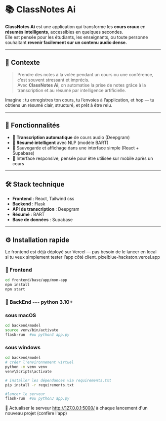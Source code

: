 # 📚 ClassNotes Ai

**ClassNotes Ai** est une application qui transforme les **cours oraux** en **résumés intelligents**, accessibles en quelques secondes.  
Elle est pensée pour les étudiants, les enseignants, ou toute personne souhaitant **revenir facilement sur un contenu audio dense.**

---

## 🧠 Contexte

> Prendre des notes à la volée pendant un cours ou une conférence, c’est souvent stressant et imprécis.  
> Avec **ClassNotes Ai**, on automatise la prise de notes grâce à la transcription et au résumé par intelligence artificielle.

Imagine : tu enregistres ton cours, tu l’envoies à l’application, et hop — tu obtiens un résumé clair, structuré, et prêt à être relu.

---

## 🚀 Fonctionnalités

- 🎤 **Transcription automatique** de cours audio (Deepgram)
- 📝 **Résumé intelligent** avec NLP (modèle BART)
- 💾 Sauvegarde et affichage dans une interface simple (React + Supabase)
- 📱 Interface responsive, pensée pour être utilisée sur mobile après un cours

---

## 🛠️ Stack technique

- **Frontend** : React, Tailwind css
- **Backend** : Flask
- **API de transcription** : Deepgram
- **Résumé** : BART
- **Base de données** : Supabase

---

## ⚙️ Installation rapide

Le frontend est déjà déployé sur Vercel — pas besoin de le lancer en local si tu veux simplement tester l’app côté client.
pixelblue-hackaton.vercel.app

### 🔹 Frontend

```bash
cd frontend/base/app/mon-app
npm install
npm start
```

### 🔹 BackEnd --- python 3.10+


### sous macOS

```bash
cd backend/model
source venv/bin/activate
flask-run  #ou python3 app.py

```


### sous windows
```bash
cd backend/model
# créer l'environnement virtuel
python -m venv venv
venv\Scripts\activate

# installer les dépendances via requirements.txt
pip install -r requirements.txt

#lancer le serveur
flask-run  #ou python3 app.py

```

🔁 Actualiser le serveur http://127.0.0.1:5000/ à chaque lancement d'un nouveau projet (confère l'app)




